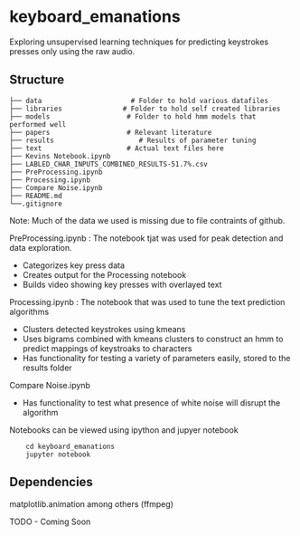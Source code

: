 # keyboard_emanations

Exploring unsupervised learning techniques for predicting keystrokes presses only using the raw audio. 

## Structure
```
├── data	                  # Folder to hold various datafiles
├── libraries               # Folder to hold self created libraries 
├── models                   # Folder to hold hmm models that performed well
├── papers                   # Relevant literature
├── results                     # Results of parameter tuning
├── text                     # Actual text files here
├── Kevins Notebook.ipynb	  
├── LABLED_CHAR_INPUTS_COMBINED_RESULTS-51.7%.csv
├── PreProcessing.ipynb  
├── Processing.ipynb
├── Compare Noise.ipynb
├── README.md
└──.gitignore	
```

Note: Much of the data we used is missing due to file contraints of github. 

PreProcessing.ipynb : The notebook tjat was used for peak detection and data exploration.

- Categorizes key press data
- Creates output for the Processing notebook
- Builds video showing key presses with overlayed text

Processing.ipynb : The notebook that was used to tune the text prediction algorithms

- Clusters detected keystrokes using kmeans 
- Uses bigrams combined with kmeans clusters to construct an hmm to predict mappings of keystroaks to characters 
- Has functionality for testing a variety of parameters easily, stored to the results folder

Compare Noise.ipynb

- Has functionality to test what presence of white noise will disrupt the algorithm


Notebooks can be viewed using ipython and jupyer notebook

```
	cd keyboard_emanations
	jupyter notebook
```

## Dependencies 

matplotlib.animation among others (ffmpeg) 

TODO - Coming Soon
